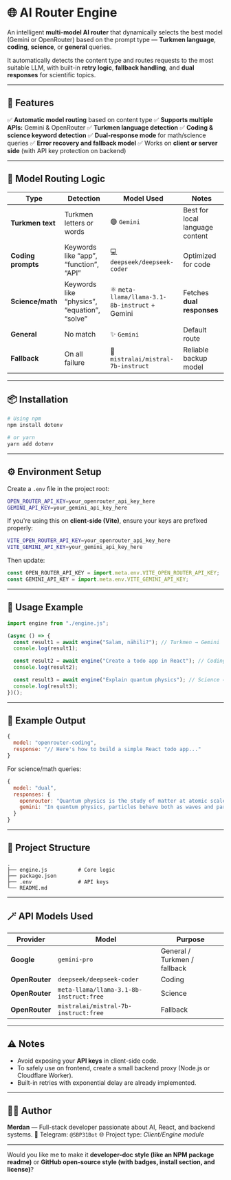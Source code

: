 # 🌐 AI Router Engine

An intelligent **multi-model AI router** that dynamically selects the best model (Gemini or OpenRouter) based on the prompt type — **Turkmen language**, **coding**, **science**, or **general** queries.

It automatically detects the content type and routes requests to the most suitable LLM, with built-in **retry logic**, **fallback handling**, and **dual responses** for scientific topics.

---

## 🚀 Features

✅ **Automatic model routing** based on content type
✅ **Supports multiple APIs:** Gemini & OpenRouter
✅ **Turkmen language detection**
✅ **Coding & science keyword detection**
✅ **Dual-response mode** for math/science queries
✅ **Error recovery and fallback model**
✅ Works on **client or server side** (with API key protection on backend)

---

## 🧠 Model Routing Logic

| Type               | Detection                                    | Model Used                                     | Notes                           |
| ------------------ | -------------------------------------------- | ---------------------------------------------- | ------------------------------- |
| **Turkmen text**   | Turkmen letters or words                     | 🟢 `Gemini`                                    | Best for local language content |
| **Coding prompts** | Keywords like “app”, “function”, “API”       | 💻 `deepseek/deepseek-coder`                   | Optimized for code              |
| **Science/math**   | Keywords like “physics”, “equation”, “solve” | ⚛️ `meta-llama/llama-3.1-8b-instruct` + Gemini | Fetches **dual responses**      |
| **General**        | No match                                     | ✨ `Gemini`                                    | Default route                   |
| **Fallback**       | On all failure                               | 🧩 `mistralai/mistral-7b-instruct`             | Reliable backup model           |

---

## 📦 Installation

```bash
# Using npm
npm install dotenv

# or yarn
yarn add dotenv
```

---

## ⚙️ Environment Setup

Create a `.env` file in the project root:

```bash
OPEN_ROUTER_API_KEY=your_openrouter_api_key_here
GEMINI_API_KEY=your_gemini_api_key_here
```

If you're using this on **client-side (Vite)**, ensure your keys are prefixed properly:

```bash
VITE_OPEN_ROUTER_API_KEY=your_openrouter_api_key_here
VITE_GEMINI_API_KEY=your_gemini_api_key_here
```

Then update:

```js
const OPEN_ROUTER_API_KEY = import.meta.env.VITE_OPEN_ROUTER_API_KEY;
const GEMINI_API_KEY = import.meta.env.VITE_GEMINI_API_KEY;
```

---

## 🧩 Usage Example

```js
import engine from "./engine.js";

(async () => {
  const result1 = await engine("Salam, nähili?"); // Turkmen → Gemini
  console.log(result1);

  const result2 = await engine("Create a todo app in React"); // Coding → DeepSeek
  console.log(result2);

  const result3 = await engine("Explain quantum physics"); // Science → Dual (Gemini + LLaMA)
  console.log(result3);
})();
```

---

## 🔁 Example Output

```js
{
  model: "openrouter-coding",
  response: "// Here's how to build a simple React todo app..."
}
```

For science/math queries:

```js
{
  model: "dual",
  responses: {
    openrouter: "Quantum physics is the study of matter at atomic scales...",
    gemini: "In quantum physics, particles behave both as waves and particles..."
  }
}
```

---

## 🧱 Project Structure

```
.
├── engine.js          # Core logic
├── package.json
├── .env               # API keys
└── README.md
```

---

## 🪄 API Models Used

| Provider       | Model                                   | Purpose                      |
| -------------- | --------------------------------------- | ---------------------------- |
| **Google**     | `gemini-pro`                            | General / Turkmen / fallback |
| **OpenRouter** | `deepseek/deepseek-coder`               | Coding                       |
| **OpenRouter** | `meta-llama/llama-3.1-8b-instruct:free` | Science                      |
| **OpenRouter** | `mistralai/mistral-7b-instruct:free`    | Fallback                     |

---

## ⚠️ Notes

- Avoid exposing your **API keys** in client-side code.
- To safely use on frontend, create a small backend proxy (Node.js or Cloudflare Worker).
- Built-in retries with exponential delay are already implemented.

---

## 🧑‍💻 Author

**Merdan** — Full-stack developer passionate about AI, React, and backend systems.
💬 Telegram: `@SBP31Bot`
🌐 Project type: _Client/Engine module_

---

Would you like me to make it **developer-doc style (like an NPM package readme)** or **GitHub open-source style (with badges, install section, and license)**?
